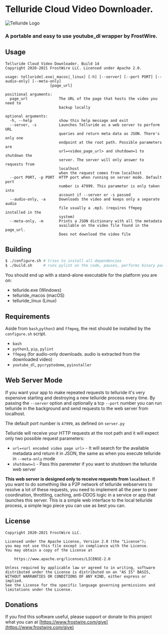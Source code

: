 # Telluride Cloud Video Downloader.

![Telluride Logo](logo/1024X1024-white-telluride-logo.png)

### A portable and easy to use youtube_dl wrapper by FrostWire.    

## Usage
```
Telluride Cloud Video Downloader. Build 14
Copyright 2020-2021 FrostWire LLC. Licensed under Apache 2.0.

usage: telluride[.exe|_macos|_linux] [-h] [--server] [--port PORT] [--audio-only] [--meta-only]
                    [page_url]

positional arguments:
  page_url              The URL of the page that hosts the video you need to
                        backup locally

optional arguments:
  -h, --help            show this help message and exit
  --server, -s          Launches Telluride as a web server to perform URL
                        queries and return meta data as JSON. There's only one
                        endpoint at the root path. Possible parameters are
                        url=<video_page_url> and shutdown=1 to shutdown the
                        server. The server will only answer to requests from
                        localhost
                        when the request comes from localhost
  --port PORT, -p PORT  HTTP port when running on server mode. Default port
                        number is 47999. This parameter is only taken into
                        account if --server or -s passed
  --audio-only, -a      Downloads the video and keeps only a separate audio
                        file usually a .mp3. (requires ffmpeg installed in the
                        system)
  --meta-only, -m       Prints a JSON dictionary with all the metadata
                        available on the video file found in the page_url.
                        Does not download the video file
```

## Building

```bash
$ ./configure.sh # tries to install all dependencies
$ ./build.sh     # runs pylint on the code, pauses, performs binary packaging
```

You should end up with a stand-alone executable for the platform you are on:

 - telluride.exe (Windows)
 - telluride_macos (macOS)
 - telluride_linux (Linux)

## Requirements
 Aside from `bash`,`python3` and `ffmpeg`, the rest should be installed by the `configure.sh` script.
    
 - `bash`
 - `python3`, `pip`, `pylint`
 - `ffmpeg` (for audio-only downloads. audio is extracted from the downloaded video)
 - `youtube_dl`, `pycryptodome`, `pyinstaller`

## Web Server Mode

If you want your app to make repeated requests to telluride it's very expensive starting and destroying a new telluride process every time. By passing the `--server` option and optionally a tcp `--port` number you can run telluride in the background and send requests to the web server from localhost.

The default port number is `47999`, as defined on `server.py`

Telluride will receive your HTTP requests at the root path and it will expect only two possible request parameters:
 - `url=<url encoded video page url>` - It will search for the available metadata and return it in JSON, the same as when you execute telluride in `--meta-only` mode
 - `shutdown=1` - Pass this paremeter if you want to shutdown the telluride web server

**This web server is designed only to receive requests from `localhost`**. If you want to do something like a P2P network of telluride webservers to resolve a lot of these requests, you need to implement all the peer to peer coordination, throttling, caching, anti-DDOS logic in a service or app that launches this server. This is a simple web interface to the local telluride process, a simple lego piece you can use as best you can.

## License
```
Copyright 2020-2021 FrostWire LLC.

Licensed under the Apache License, Version 2.0 (the "License");
you may not use this file except in compliance with the License.
You may obtain a copy of the License at
    
    https://www.apache.org/licenses/LICENSE-2.0

Unless required by applicable law or agreed to in writing, software
distributed under the License is distributed on an "AS IS" BASIS,
WITHOUT WARRANTIES OR CONDITIONS OF ANY KIND, either express or implied.
See the License for the specific language governing permissions and
limitations under the License.
```

## Donations

If you find this software useful, please support or donate to this project what you can at [https://www.frostwire.com/give](https://www.frostwire.com/give)
